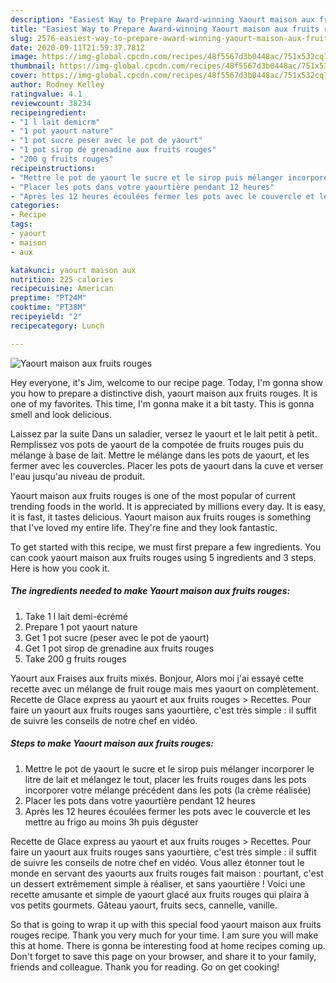 ```yaml
---
description: "Easiest Way to Prepare Award-winning Yaourt maison aux fruits rouges"
title: "Easiest Way to Prepare Award-winning Yaourt maison aux fruits rouges"
slug: 2576-easiest-way-to-prepare-award-winning-yaourt-maison-aux-fruits-rouges
date: 2020-09-11T21:59:37.781Z
image: https://img-global.cpcdn.com/recipes/48f5567d3b0448ac/751x532cq70/yaourt-maison-aux-fruits-rouges-photo-principale-de-la-recette.jpg
thumbnail: https://img-global.cpcdn.com/recipes/48f5567d3b0448ac/751x532cq70/yaourt-maison-aux-fruits-rouges-photo-principale-de-la-recette.jpg
cover: https://img-global.cpcdn.com/recipes/48f5567d3b0448ac/751x532cq70/yaourt-maison-aux-fruits-rouges-photo-principale-de-la-recette.jpg
author: Rodney Kelley
ratingvalue: 4.1
reviewcount: 38234
recipeingredient:
- "1 l lait demicrm"
- "1 pot yaourt nature"
- "1 pot sucre peser avec le pot de yaourt"
- "1 pot sirop de grenadine aux fruits rouges"
- "200 g fruits rouges"
recipeinstructions:
- "Mettre le pot de yaourt le sucre et le sirop puis mélanger incorporer le litre de lait et mélangez le tout, placer les fruits rouges dans les pots incorporer votre mélange précédent dans les pots (la crème réalisée)"
- "Placer les pots dans votre yaourtière pendant 12 heures"
- "Après les 12 heures écoulées fermer les pots avec le couvercle et les mettre au frigo au moins 3h puis déguster"
categories:
- Recipe
tags:
- yaourt
- maison
- aux

katakunci: yaourt maison aux 
nutrition: 225 calories
recipecuisine: American
preptime: "PT24M"
cooktime: "PT38M"
recipeyield: "2"
recipecategory: Lunch

---
```



![Yaourt maison aux fruits rouges](https://img-global.cpcdn.com/recipes/48f5567d3b0448ac/751x532cq70/yaourt-maison-aux-fruits-rouges-photo-principale-de-la-recette.jpg)

Hey everyone, it's Jim, welcome to our recipe page. Today, I'm gonna show you how to prepare a distinctive dish, yaourt maison aux fruits rouges. It is one of my favorites. This time, I'm gonna make it a bit tasty. This is gonna smell and look delicious.

Laissez par la suite Dans un saladier, versez le yaourt et le lait petit à petit. Remplissez vos pots de yaourt de la compotée de fruits rouges puis du mélange à base de lait. Mettre le mélange dans les pots de yaourt, et les fermer avec les couvercles. Placer les pots de yaourt dans la cuve et verser l&#39;eau jusqu&#39;au niveau de produit.

Yaourt maison aux fruits rouges is one of the most popular of current trending foods in the world. It is appreciated by millions every day. It is easy, it is fast, it tastes delicious. Yaourt maison aux fruits rouges is something that I've loved my entire life. They're fine and they look fantastic.


To get started with this recipe, we must first prepare a few ingredients. You can cook yaourt maison aux fruits rouges using 5 ingredients and 3 steps. Here is how you cook it.

<!--inarticleads1-->

##### The ingredients needed to make Yaourt maison aux fruits rouges:

1. Take 1 l lait demi-écrémé
1. Prepare 1 pot yaourt nature
1. Get 1 pot sucre (peser avec le pot de yaourt)
1. Get 1 pot sirop de grenadine aux fruits rouges
1. Take 200 g fruits rouges


Yaourt aux Fraises aux fruits mixés. Bonjour, Alors moi j&#39;ai essayé cette recette avec un mélange de fruit rouge mais mes yaourt on complètement. Recette de Glace express au yaourt et aux fruits rouges &gt; Recettes. Pour faire un yaourt aux fruits rouges sans yaourtière, c&#39;est très simple : il suffit de suivre les conseils de notre chef en vidéo. 

<!--inarticleads2-->

##### Steps to make Yaourt maison aux fruits rouges:

1. Mettre le pot de yaourt le sucre et le sirop puis mélanger incorporer le litre de lait et mélangez le tout, placer les fruits rouges dans les pots incorporer votre mélange précédent dans les pots (la crème réalisée)
1. Placer les pots dans votre yaourtière pendant 12 heures
1. Après les 12 heures écoulées fermer les pots avec le couvercle et les mettre au frigo au moins 3h puis déguster


Recette de Glace express au yaourt et aux fruits rouges &gt; Recettes. Pour faire un yaourt aux fruits rouges sans yaourtière, c&#39;est très simple : il suffit de suivre les conseils de notre chef en vidéo. Vous allez étonner tout le monde en servant des yaourts aux fruits rouges fait maison : pourtant, c&#39;est un dessert extrêmement simple à réaliser, et sans yaourtière ! Voici une recette amusante et simple de yaourt glacé aux fruits rouges qui plaira à vos petits gourmets. Gâteau yaourt, fruits secs, cannelle, vanille. 

So that is going to wrap it up with this special food yaourt maison aux fruits rouges recipe. Thank you very much for your time. I am sure you will make this at home. There is gonna be interesting food at home recipes coming up. Don't forget to save this page on your browser, and share it to your family, friends and colleague. Thank you for reading. Go on get cooking!
